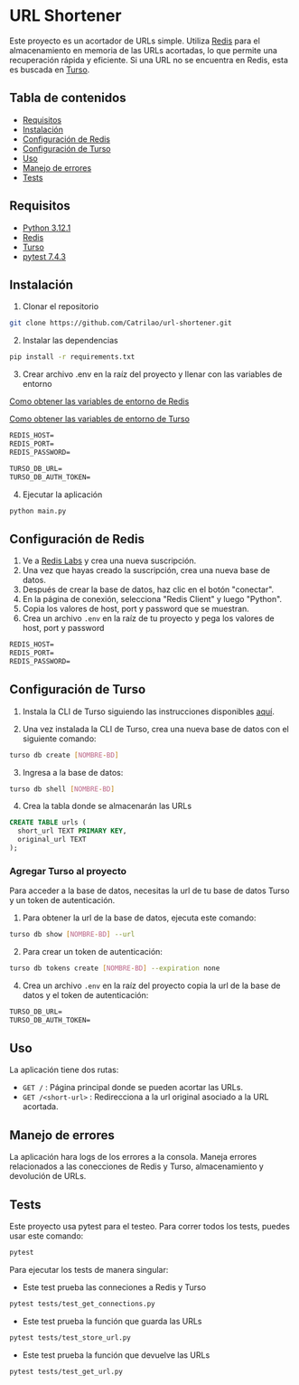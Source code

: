 # URL Shortener

Este proyecto es un acortador de URLs simple. Utiliza [Redis](https://redis.io/) para el almacenamiento en memoria de las URLs acortadas,
lo que permite una recuperación rápida y eficiente. Si una URL no se encuentra en Redis, esta es buscada en [Turso](https://turso.tech/).

## Tabla de contenidos

- [Requisitos](#requisitos)
- [Instalación](#instalación)
- [Configuración de Redis](#configuración-de-redis)
- [Configuración de Turso](#configuración-de-turso)
- [Uso](#uso)
- [Manejo de errores](#manejo-de-errores)
- [Tests](#tests)

## Requisitos

- [Python 3.12.1](https://www.python.org/)
- [Redis](https://redis.io/)
- [Turso](https://turso.tech/)
- [pytest 7.4.3](https://pytest.org/)

## Instalación

1. Clonar el repositorio

```sh
git clone https://github.com/Catrilao/url-shortener.git
```

2. Instalar las dependencias

```sh
pip install -r requirements.txt
```

3. Crear archivo .env en la raíz del proyecto y llenar con las variables de entorno

[Como obtener las variables de entorno de Redis](#configuración-de-redis)

[Como obtener las variables de entorno de Turso](#configuración-de-turso)

```txt
REDIS_HOST=
REDIS_PORT=
REDIS_PASSWORD=

TURSO_DB_URL=
TURSO_DB_AUTH_TOKEN=
```

4. Ejecutar la aplicación

```sh
python main.py
```

## Configuración de Redis

1. Ve a [Redis Labs](https://app.redislabs.com/#/subscriptions/) y crea una nueva suscripción.
2. Una vez que hayas creado la suscripción, crea una nueva base de datos.
3. Después de crear la base de datos, haz clic en el botón "conectar".
4. En la página de conexión, selecciona "Redis Client" y luego "Python".
5. Copia los valores de host, port y password que se muestran.
6. Crea un archivo `.env` en la raíz de tu proyecto y pega los valores de host, port y password

```txt
REDIS_HOST=
REDIS_PORT=
REDIS_PASSWORD=
```

## Configuración de Turso

1. Instala la CLI de Turso siguiendo las instrucciones disponibles [aquí](https://docs.turso.tech/reference/turso-cli#installation).

2. Una vez instalada la CLI de Turso, crea una nueva base de datos con el siguiente comando:

```sh
turso db create [NOMBRE-BD]
```

3. Ingresa a la base de datos:

```sh
turso db shell [NOMBRE-BD]
```

4. Crea la tabla donde se almacenarán las URLs

```sql
CREATE TABLE urls (
  short_url TEXT PRIMARY KEY,
  original_url TEXT
);
``` 

### Agregar Turso al proyecto

Para acceder a la base de datos, necesitas la url de tu base de datos Turso y un token de autenticación.

1. Para obtener la url de la base de datos, ejecuta este comando:

```sh
turso db show [NOMBRE-BD] --url
```

2. Para crear un token de autenticación:
```sh
turso db tokens create [NOMBRE-BD] --expiration none
```

4. Crea un archivo `.env` en la raíz del proyecto copia la url de la base de datos y el token de autenticación:

```txt
TURSO_DB_URL=
TURSO_DB_AUTH_TOKEN=
```


## Uso

La aplicación tiene dos rutas:

- `GET /` : Página principal donde se pueden acortar las URLs.
- `GET /<short-url>` : Redirecciona a la url original asociado a la URL acortada.

## Manejo de errores

La aplicación hara logs de los errores a la consola. Maneja errores relacionados a las conecciones de Redis y Turso, almacenamiento y devolución de URLs.

## Tests

Este proyecto usa pytest para el testeo. Para correr todos los tests, puedes usar este comando:

```sh
pytest
```

Para ejecutar los tests de manera singular:
  
- Este test prueba las conneciones a Redis y Turso
```sh
pytest tests/test_get_connections.py
```

- Este test prueba la función que guarda las URLs
```sh
pytest tests/test_store_url.py
```

- Este test prueba la función que devuelve las URLs
```sh
pytest tests/test_get_url.py
  ```
